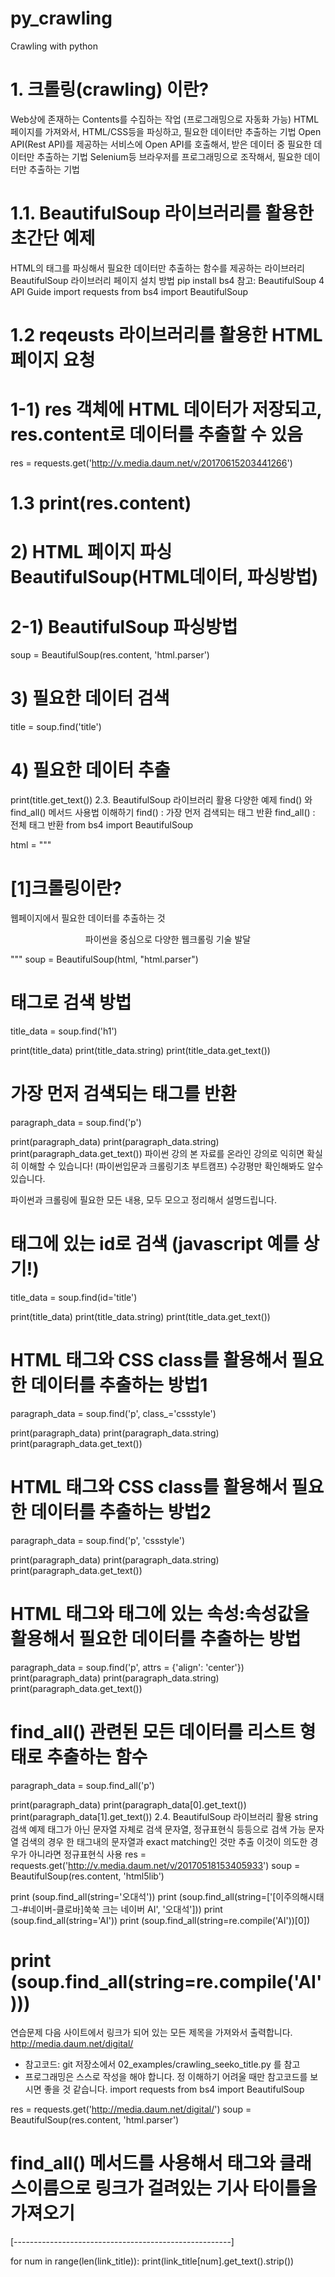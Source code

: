# py_crawling
Crawling with python

# 1. 크롤링(crawling) 이란?
Web상에 존재하는 Contents를 수집하는 작업 (프로그래밍으로 자동화 가능)
HTML 페이지를 가져와서, HTML/CSS등을 파싱하고, 필요한 데이터만 추출하는 기법
Open API(Rest API)를 제공하는 서비스에 Open API를 호출해서, 받은 데이터 중 필요한 데이터만 추출하는 기법
Selenium등 브라우저를 프로그래밍으로 조작해서, 필요한 데이터만 추출하는 기법

# 1.1. BeautifulSoup 라이브러리를 활용한 초간단 예제
HTML의 태그를 파싱해서 필요한 데이터만 추출하는 함수를 제공하는 라이브러리
BeautifulSoup 라이브러리 페이지
설치 방법
pip install bs4
참고: BeautifulSoup 4 API Guide
import requests
from bs4 import BeautifulSoup

# 1.2 reqeusts 라이브러리를 활용한 HTML 페이지 요청 
# 1-1) res 객체에 HTML 데이터가 저장되고, res.content로 데이터를 추출할 수 있음
res = requests.get('http://v.media.daum.net/v/20170615203441266')

# 1.3 print(res.content)
# 2) HTML 페이지 파싱 BeautifulSoup(HTML데이터, 파싱방법)
# 2-1) BeautifulSoup 파싱방법
soup = BeautifulSoup(res.content, 'html.parser')

# 3) 필요한 데이터 검색
title = soup.find('title')

# 4) 필요한 데이터 추출
print(title.get_text())
2.3. BeautifulSoup 라이브러리 활용 다양한 예제
find() 와 find_all() 메서드 사용법 이해하기
find() : 가장 먼저 검색되는 태그 반환
find_all() : 전체 태그 반환
from bs4 import BeautifulSoup

html = """
<html> 
    <body>
        <h1 id='title'>[1]크롤링이란?</h1>
        <p class='cssstyle'>웹페이지에서 필요한 데이터를 추출하는 것</p>
        <p id='body' align='center'>파이썬을 중심으로 다양한 웹크롤링 기술 발달</p>
    </body>
</html>
"""
soup = BeautifulSoup(html, "html.parser")

# 태그로 검색 방법
title_data = soup.find('h1')

print(title_data)
print(title_data.string)
print(title_data.get_text())
# 가장 먼저 검색되는 태그를 반환
paragraph_data = soup.find('p')

print(paragraph_data)
print(paragraph_data.string)
print(paragraph_data.get_text())
파이썬 강의
본 자료를 온라인 강의로 익히면 확실히 이해할 수 있습니다! (파이썬입문과 크롤링기초 부트캠프)
수강평만 확인해봐도 알수 있습니다.

파이썬과 크롤링에 필요한 모든 내용, 모두 모으고 정리해서 설명드립니다.

 
# 태그에 있는 id로 검색 (javascript 예를 상기!)
title_data = soup.find(id='title')

print(title_data)
print(title_data.string)
print(title_data.get_text())
# HTML 태그와 CSS class를 활용해서 필요한 데이터를 추출하는 방법1
paragraph_data = soup.find('p', class_='cssstyle')

print(paragraph_data)
print(paragraph_data.string)
print(paragraph_data.get_text())
# HTML 태그와 CSS class를 활용해서 필요한 데이터를 추출하는 방법2
paragraph_data = soup.find('p', 'cssstyle')

print(paragraph_data)
print(paragraph_data.string)
print(paragraph_data.get_text())
# HTML 태그와 태그에 있는 속성:속성값을 활용해서 필요한 데이터를 추출하는 방법
paragraph_data = soup.find('p', attrs = {'align': 'center'})
print(paragraph_data)
print(paragraph_data.string)
print(paragraph_data.get_text())
# find_all() 관련된 모든 데이터를 리스트 형태로 추출하는 함수
paragraph_data = soup.find_all('p')

print(paragraph_data)
print(paragraph_data[0].get_text())
print(paragraph_data[1].get_text())
2.4. BeautifulSoup 라이브러리 활용 string 검색 예제
태그가 아닌 문자열 자체로 검색
문자열, 정규표현식 등등으로 검색 가능
문자열 검색의 경우 한 태그내의 문자열과 exact matching인 것만 추출
이것이 의도한 경우가 아니라면 정규표현식 사용
res = requests.get('http://v.media.daum.net/v/20170518153405933')
soup = BeautifulSoup(res.content, 'html5lib')

print (soup.find_all(string='오대석'))
print (soup.find_all(string=['[이주의해시태그-#네이버-클로바]쑥쑥 크는 네이버 AI', '오대석']))
print (soup.find_all(string='AI'))
print (soup.find_all(string=re.compile('AI'))[0])
# print (soup.find_all(string=re.compile('AI')))

연습문제
다음 사이트에서 링크가 되어 있는 모든 제목을 가져와서 출력합니다.
http://media.daum.net/digital/

- 참고코드: git 저장소에서 02_examples/crawling_seeko_title.py 를 참고
- 프로그래밍은 스스로 작성을 해야 합니다. 정 이해하기 어려울 때만 참고코드를 보시면 좋을 것 같습니다.
import requests
from bs4 import BeautifulSoup


res = requests.get('http://media.daum.net/digital/')
soup = BeautifulSoup(res.content, 'html.parser')

# find_all() 메서드를 사용해서 태그와 클래스이름으로 링크가 걸려있는 기사 타이틀을 가져오기
[------------------------------------------------------]

for num in range(len(link_title)):
    print(link_title[num].get_text().strip())
